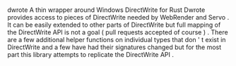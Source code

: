#
dwrote
A
thin
wrapper
around
Windows
DirectWrite
for
Rust
Dwrote
provides
access
to
pieces
of
DirectWrite
needed
by
WebRender
and
Servo
.
It
can
be
easily
extended
to
other
parts
of
DirectWrite
but
full
mapping
of
the
DirectWrite
API
is
not
a
goal
(
pull
requests
accepted
of
course
)
.
There
are
a
few
additional
helper
functions
on
individual
types
that
don
'
t
exist
in
DirectWrite
and
a
few
have
had
their
signatures
changed
but
for
the
most
part
this
library
attempts
to
replicate
the
DirectWrite
API
.

